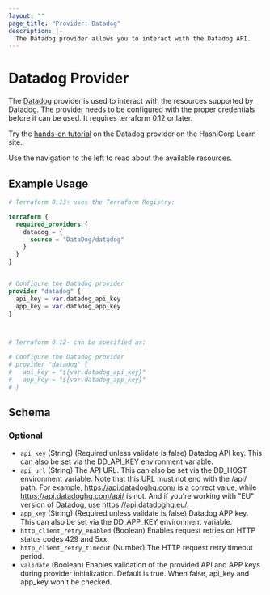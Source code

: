 ```yaml
---
layout: ""
page_title: "Provider: Datadog"
description: |-
  The Datadog provider allows you to interact with the Datadog API.
---
```


# Datadog Provider

The [Datadog](https://www.datadoghq.com) provider is used to interact with the resources supported by Datadog. The provider needs to be configured with the proper credentials before it can be used. It requires terraform 0.12 or later.

Try the [hands-on tutorial](https://learn.hashicorp.com/tutorials/terraform/datadog-provider?in=terraform/use-case?utm_source=WEBSITE&utm_medium=WEB_IO&utm_offer=ARTICLE_PAGE&utm_content=DOCS) on the Datadog provider on the HashiCorp Learn site.

Use the navigation to the left to read about the available resources.

## Example Usage

```terraform
# Terraform 0.13+ uses the Terraform Registry:

terraform {
  required_providers {
    datadog = {
      source = "DataDog/datadog"
    }
  }
}


# Configure the Datadog provider
provider "datadog" {
  api_key = var.datadog_api_key
  app_key = var.datadog_app_key
}



# Terraform 0.12- can be specified as:

# Configure the Datadog provider
# provider "datadog" {
#   api_key = "${var.datadog_api_key}"
#   app_key = "${var.datadog_app_key}"
# }
```

<!-- schema generated by tfplugindocs -->
## Schema

### Optional

- `api_key` (String) (Required unless validate is false) Datadog API key. This can also be set via the DD_API_KEY environment variable.
- `api_url` (String) The API URL. This can also be set via the DD_HOST environment variable. Note that this URL must not end with the /api/ path. For example, https://api.datadoghq.com/ is a correct value, while https://api.datadoghq.com/api/ is not. And if you're working with "EU" version of Datadog, use https://api.datadoghq.eu/.
- `app_key` (String) (Required unless validate is false) Datadog APP key. This can also be set via the DD_APP_KEY environment variable.
- `http_client_retry_enabled` (Boolean) Enables request retries on HTTP status codes 429 and 5xx.
- `http_client_retry_timeout` (Number) The HTTP request retry timeout period.
- `validate` (Boolean) Enables validation of the provided API and APP keys during provider initialization. Default is true. When false, api_key and app_key won't be checked.
